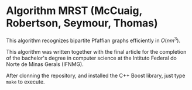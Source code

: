# Algorithm MRST (McCuaig, Robertson, Seymour, Thomas)
This algorithm recognizes bipartite Pfaffian graphs efficiently in $O(nm^3)$.

This algorithm was written together with the final article for the completion of the bachelor's degree in computer science at the Intituto Federal do Norte de Minas Gerais (IFNMG).

After clonning the repository, and installed the C++ Boost library, just type `make` to execute.
